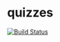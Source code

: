 # quizzes 
[![Build Status](http://dariuszpaluch.com:8080/job/quizzes/badge/icon)](http://dariuszpaluch.com:8080/job/quizzes/)
